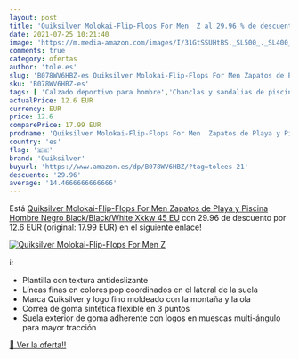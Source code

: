 ```yaml
---
layout: post
title: 'Quiksilver Molokai-Flip-Flops For Men  Z al 29.96 % de descuento'
date: 2021-07-25 10:21:40
image: 'https://m.media-amazon.com/images/I/31GtSSUHtBS._SL500_._SL400_.jpg'
comments: true
category: ofertas
author: 'tole.es'
slug: 'B078WV6HBZ-es Quiksilver Molokai-Flip-Flops For Men Zapatos de Playa y...'
sku: 'B078WV6HBZ-es'
tags: [ 'Calzado deportivo para hombre','Chanclas y sandalias de piscina para hombre','Zapatillas y calzado deportivo para hombre','Zapatos','Zapatos para hombre','Zapatos y complementos','quiksilver','zapatos', ]
actualPrice: 12.6 EUR
currency: EUR
price: 12.6
comparePrice: 17.99 EUR
prodname: 'Quiksilver Molokai-Flip-Flops For Men  Zapatos de Playa y Piscina Hombre  Negro  Black/Black/White Xkkw   45 EU'
country: 'es'
flag: '🇪🇸'
brand: 'Quiksilver'
buyurl: 'https://www.amazon.es/dp/B078WV6HBZ/?tag=tolees-21'
descuento: '29.96'
average: '14.4666666666666'
---
```


Está [Quiksilver Molokai-Flip-Flops For Men  Zapatos de Playa y Piscina Hombre  Negro  Black/Black/White Xkkw   45 EU](https://www.amazon.es/dp/B078WV6HBZ/?tag=tolees-21) con 29.96 de descuento por 12.6 EUR (original: 17.99 EUR) en el siguiente enlace!

[![Quiksilver Molokai-Flip-Flops For Men  Z](https://m.media-amazon.com/images/I/31GtSSUHtBS._SL500_._SL400_.jpg)](https://www.amazon.es/dp/B078WV6HBZ/?tag=tolees-21)

ℹ️:

- Plantilla con textura antideslizante
- Líneas finas en colores pop coordinados en el lateral de la suela
- Marca Quiksilver y logo fino moldeado con la montaña y la ola
- Correa de goma sintética flexible en 3 puntos
- Suela exterior de goma adherente con logos en muescas multi-ángulo para mayor tracción

[🛒 Ver la oferta!!](https://www.amazon.es/dp/B078WV6HBZ/?tag=tolees-21)
